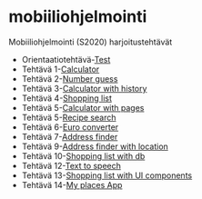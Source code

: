 # mobiiliohjelmointi

Mobiiliohjelmointi (S2020) harjoitustehtävät

- Orientaatiotehtävä-[Test](/test/App.js)
- Tehtävä 1-[Calculator](/calculator/App.js)
- Tehtävä 2-[Number guess](/guess_number/App.js)
- Tehtävä 3-[Calculator with history](/calculator_history/App.js)
- Tehtävä 4-[Shopping list](/shopping_list/App.js)
- Tehtävä 5-[Calculator with pages](/calculator_with_pages/App.js)
- Tehtävä 5-[Recipe search](/recipes/App.js)
- Tehtävä 6-[Euro converter](/euro_converter/App.js)
- Tehtävä 7-[Address finder](/find_address/App.js)
- Tehtävä 9-[Address finder with location](/address_finder_location/App.js)
- Tehtävä 10-[Shopping list with db](/shopping_db/App.js)
- Tehtävä 12-[Text to speech](/text_speech)
- Tehtävä 13-[Shopping list with UI components](/shopping_ui/App.js)
- Tehtävä 14-[My places App](/my_places/App.js)
